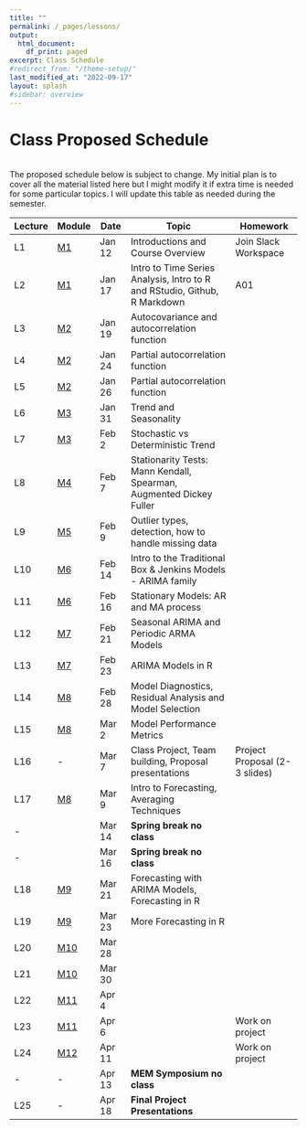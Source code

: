 ```yaml
---
title: ""
permalink: /_pages/lessons/
output:
  html_document:
    df_print: paged
excerpt: Class Schedule
#redirect_from: "/theme-setup/"
last_modified_at: "2022-09-17"
layout: splash
#sidebar: overview
---
```


# Class Proposed Schedule
<br>
The proposed schedule below is subject to change. My initial plan is to cover all the material listed here but I might modify it if extra time is needed for some particular topics. I will update this table as needed during the semester.


| Lecture | Module |   Date  | Topic | Homework |
|----|----|--------|--------------|----|
| L1 | <a href="/docs/modules/M1/" > M1 </a> | Jan 12 | Introductions and Course Overview  | Join Slack Workspace |
| L2 |   <a href="/docs/modules/M1/" > M1 </a> | Jan 17 | Intro to Time Series Analysis, Intro to R and RStudio, Github, R Markdown | A01 |
| L3 | <a href="/docs/modules/M2/" > M2 </a> | Jan 19 | Autocovariance and autocorrelation function | |
| L4 | <a href="/docs/modules/M2/" > M2 </a> | Jan 24 | Partial autocorrelation function | |
| L5 | <a href="/docs/modules/M2/" > M2 </a> | Jan 26 | Partial autocorrelation function | |
| L6 | <a href="/docs/modules/M3/" > M3 </a> | Jan 31 | Trend and Seasonality |  |
| L7 | <a href="/docs/modules/M3/" > M3 </a> | Feb 2 | Stochastic vs Deterministic Trend |  |
| L8 | <a href="/docs/modules/M4/" > M4 </a> | Feb 7 | Stationarity Tests: Mann Kendall, Spearman, Augmented Dickey Fuller |  |
| L9 | <a href="/docs/modules/M5/" > M5 </a> | Feb 9 | Outlier types, detection, how to handle missing data|  |
| L10 | <a href="/docs/modules/M6/" > M6 </a> | Feb 14 | Intro to the Traditional Box & Jenkins Models - ARIMA family |  |
| L11 | <a href="/docs/modules/M6/" > M6 </a> | Feb 16 | Stationary Models: AR and MA process |  |
| L12 | <a href="/docs/modules/M7/" > M7 </a> | Feb 21 | Seasonal ARIMA and Periodic ARMA Models |  |
| L13 | <a href="/docs/modules/M7/" > M7 </a> | Feb 23 | ARIMA Models in R |  |
| L14 | <a href="/docs/modules/M8/" > M8 </a> | Feb 28 | Model Diagnostics, Residual Analysis and Model Selection |  |
| L15 | <a href="/docs/modules/M8/" > M8 </a> | Mar 2 | Model Performance Metrics |
| L16 | - | Mar 7 | Class Project, Team building, Proposal presentations | Project Proposal (2-3 slides) |  |
| L17 | <a href="/docs/modules/M8/" > M8 </a> | Mar 9 | Intro to Forecasting, Averaging Techniques |  |
| - |  | Mar 14 | **Spring break no class** |  |
| - |  | Mar 16 | **Spring break no class** |  |
| L18 | <a href="/docs/modules/M9/" > M9 </a> | Mar 21 | Forecasting with ARIMA Models, Forecasting in R |  |
| L19 | <a href="/docs/modules/M9/" > M9 </a> | Mar 23 | More Forecasting in R |  |
| L20 | <a href="/docs/modules/M10/" > M10 </a> | Mar 28 |   |  |
| L21 | <a href="/docs/modules/M10/" > M10 </a> | Mar 30 |   |   |
| L22 | <a href="/docs/modules/M11/" > M11 </a> | Apr 4 |   |  |
| L23 | <a href="/docs/modules/M11/" > M11 </a> | Apr 6 |  | Work on project |
| L24 | <a href="/docs/modules/M12/" > M12 </a> | Apr 11 |  | Work on project |
| - | - | Apr 13  | **MEM Symposium no class** |  |
| L25 | - | Apr 18 |  **Final Project Presentations** |  |